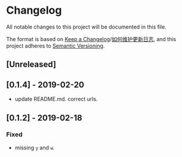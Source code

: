 # Changelog
All notable changes to this project will be documented in this file.

The format is based on [Keep a Changelog](https://keepachangelog.com/en/1.0.0/)/[如何维护更新日志](https://keepachangelog.com/zh-CN/1.0.0/),
and this project adheres to [Semantic Versioning](https://semver.org/spec/v2.0.0.html).

## [Unreleased]

## [0.1.4] - 2019-02-20
- update README.md. correct urls.

## [0.1.2] - 2019-02-18
### Fixed
- missing `y` and `w`.

